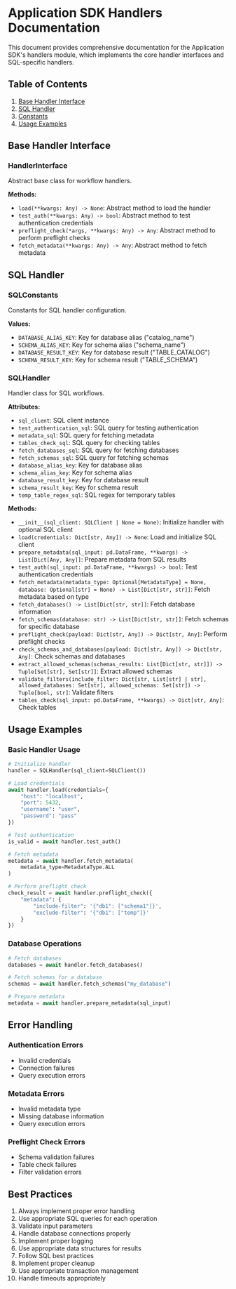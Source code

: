 # Application SDK Handlers Documentation

This document provides comprehensive documentation for the Application SDK's handlers module, which implements the core handler interfaces and SQL-specific handlers.

## Table of Contents
1. [Base Handler Interface](#base-handler-interface)
2. [SQL Handler](#sql-handler)
3. [Constants](#constants)
4. [Usage Examples](#usage-examples)

## Base Handler Interface

### HandlerInterface
Abstract base class for workflow handlers.

**Methods:**
- `load(**kwargs: Any) -> None`: Abstract method to load the handler
- `test_auth(**kwargs: Any) -> bool`: Abstract method to test authentication credentials
- `preflight_check(*args, **kwargs: Any) -> Any`: Abstract method to perform preflight checks
- `fetch_metadata(**kwargs: Any) -> Any`: Abstract method to fetch metadata

## SQL Handler

### SQLConstants
Constants for SQL handler configuration.

**Values:**
- `DATABASE_ALIAS_KEY`: Key for database alias ("catalog_name")
- `SCHEMA_ALIAS_KEY`: Key for schema alias ("schema_name")
- `DATABASE_RESULT_KEY`: Key for database result ("TABLE_CATALOG")
- `SCHEMA_RESULT_KEY`: Key for schema result ("TABLE_SCHEMA")

### SQLHandler
Handler class for SQL workflows.

**Attributes:**
- `sql_client`: SQL client instance
- `test_authentication_sql`: SQL query for testing authentication
- `metadata_sql`: SQL query for fetching metadata
- `tables_check_sql`: SQL query for checking tables
- `fetch_databases_sql`: SQL query for fetching databases
- `fetch_schemas_sql`: SQL query for fetching schemas
- `database_alias_key`: Key for database alias
- `schema_alias_key`: Key for schema alias
- `database_result_key`: Key for database result
- `schema_result_key`: Key for schema result
- `temp_table_regex_sql`: SQL regex for temporary tables

**Methods:**
- `__init__(sql_client: SQLClient | None = None)`: Initialize handler with optional SQL client
- `load(credentials: Dict[str, Any]) -> None`: Load and initialize SQL client
- `prepare_metadata(sql_input: pd.DataFrame, **kwargs) -> List[Dict[Any, Any]]`: Prepare metadata from SQL results
- `test_auth(sql_input: pd.DataFrame, **kwargs) -> bool`: Test authentication credentials
- `fetch_metadata(metadata_type: Optional[MetadataType] = None, database: Optional[str] = None) -> List[Dict[str, str]]`: Fetch metadata based on type
- `fetch_databases() -> List[Dict[str, str]]`: Fetch database information
- `fetch_schemas(database: str) -> List[Dict[str, str]]`: Fetch schemas for specific database
- `preflight_check(payload: Dict[str, Any]) -> Dict[str, Any]`: Perform preflight checks
- `check_schemas_and_databases(payload: Dict[str, Any]) -> Dict[str, Any]`: Check schemas and databases
- `extract_allowed_schemas(schemas_results: List[Dict[str, str]]) -> Tuple[Set[str], Set[str]]`: Extract allowed schemas
- `validate_filters(include_filter: Dict[str, List[str] | str], allowed_databases: Set[str], allowed_schemas: Set[str]) -> Tuple[bool, str]`: Validate filters
- `tables_check(sql_input: pd.DataFrame, **kwargs) -> Dict[str, Any]`: Check tables

## Usage Examples

### Basic Handler Usage
```python
# Initialize handler
handler = SQLHandler(sql_client=SQLClient())

# Load credentials
await handler.load(credentials={
    "host": "localhost",
    "port": 5432,
    "username": "user",
    "password": "pass"
})

# Test authentication
is_valid = await handler.test_auth()

# Fetch metadata
metadata = await handler.fetch_metadata(
    metadata_type=MetadataType.ALL
)

# Perform preflight check
check_result = await handler.preflight_check({
    "metadata": {
        "include-filter": '{"db1": ["schema1"]}',
        "exclude-filter": '{"db1": ["temp"]}'
    }
})
```

### Database Operations
```python
# Fetch databases
databases = await handler.fetch_databases()

# Fetch schemas for a database
schemas = await handler.fetch_schemas("my_database")

# Prepare metadata
metadata = await handler.prepare_metadata(sql_input)
```

## Error Handling

### Authentication Errors
- Invalid credentials
- Connection failures
- Query execution errors

### Metadata Errors
- Invalid metadata type
- Missing database information
- Query execution errors

### Preflight Check Errors
- Schema validation failures
- Table check failures
- Filter validation errors

## Best Practices

1. Always implement proper error handling
2. Use appropriate SQL queries for each operation
3. Validate input parameters
4. Handle database connections properly
5. Implement proper logging
6. Use appropriate data structures for results
7. Follow SQL best practices
8. Implement proper cleanup
9. Use appropriate transaction management
10. Handle timeouts appropriately 